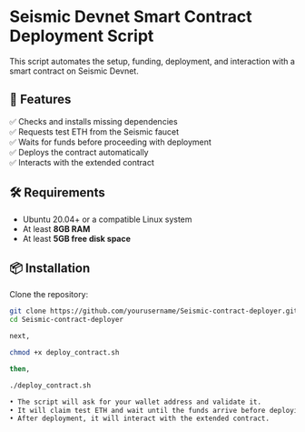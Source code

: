 # Seismic Devnet Smart Contract Deployment Script

This script automates the setup, funding, deployment, and interaction with a smart contract on Seismic Devnet.

## 🚀 Features
✅ Checks and installs missing dependencies  
✅ Requests test ETH from the Seismic faucet  
✅ Waits for funds before proceeding with deployment  
✅ Deploys the contract automatically  
✅ Interacts with the extended contract  

## 🛠️ Requirements
- Ubuntu 20.04+ or a compatible Linux system  
- At least **8GB RAM**  
- At least **5GB free disk space**  

## 📦 Installation
Clone the repository:
```sh
git clone https://github.com/yourusername/Seismic-contract-deployer.git
cd Seismic-contract-deployer

next,

chmod +x deploy_contract.sh

then,

./deploy_contract.sh

• The script will ask for your wallet address and validate it.
• It will claim test ETH and wait until the funds arrive before deploying.
• After deployment, it will interact with the extended contract.
